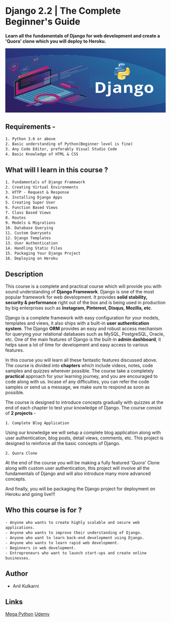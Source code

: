 # Django 2.2 | The Complete Beginner's Guide

**Learn all the fundamentals of Django for web development and create a 'Quora' clone which you will deploy to Heroku.**

![Django Beginner](assets/img/quddle-udemy-banner-github.png)

## Requirements -

    1. Python 3.6 or above
    2. Basic understanding of Python(Beginner level is fine)
    3. Any Code Editor, preferably Visual Studio Code
    4. Basic Knowledge of HTML & CSS

## What will I learn in this course ?

    1. Fundamentals of Django Framework
    2. Creating Virtual Environments
    3. HTTP - Request & Response
    4. Installing Django Apps
    5. Creating Super User
    6. Function Based Views
    7. Class Based Views
    8. Routes
    9. Models & Migrations
    10. Database Querying
    11. Custom Querysets
    12. Django Templates
    13. User Authentication
    14. Handling Static Files
    15. Packaging Your Django Project
    16. Deploying on Heroku

## Description

This course is a complete and practical course which will provide you with sound understanding of **Django Framework**. Django is one of the most popular framework for web development. It provides **solid stability, security & performance** right out of the box and is being used in production by big enterprises such as **Instagram, Pinterest, Disqus, Mozilla, etc**.

Django is a complete framework with easy configuration for your models, templates and views, it also ships with a built-in **user authentication system**. The Django **ORM** provides an easy and robust access mechanism for querying your relational databases such as MySQL, PostgreSQL, Oracle, etc. One of the main features of Django is the built-in **admin dashboard**, it helps save a lot of time for development and easy access to various features.

In this course you will learn all these fantastic features discussed above. The course is divided into **chapters** which include videos, notes, code samples and quizzes wherever possible. The course take a completely **practical** approach for your learning journey, and you are encouraged to code along with us. Incase of any difficulties, you can refer the code samples or send us a message, we make sure to respond as soon as possible.

The course is designed to introduce concepts gradually with quizzes at the end of each chapter to test your knowledge of Django. The course consist of **2 projects** -

    1. Complete Blog Application

Using our knowledge we will setup a complete blog application along with user authentication, blog posts, detail views, comments, etc. This project is designed to reinforce all the basic concepts of Django.

    2. Quora Clone

At the end of the course you will be making a fully featured 'Quora' Clone along with custom user authentication, this project will involve all the fundamentals of Django and will also introduce many more advanced concepts.

And finally, you will be packaging the Django project for deployment on Heroku and going live!!!

## Who this course is for ?

    - Anyone who wants to create highly scalable and secure web applications.
    - Anyone who wants to improve their understanding of Django.
    - Anyone who want to learn back-end development using Django.
    - Anyone who wants to learn rapid web development.
    - Beginners in web development.
    - Entrepreneurs who want to launch start-ups and create online businesses.

## Author

- Anil Kulkarni

## Links

[Mega Python](https://www.octallium.com/megapython)
[Udemy](https://www.octallium.com/megapython)
